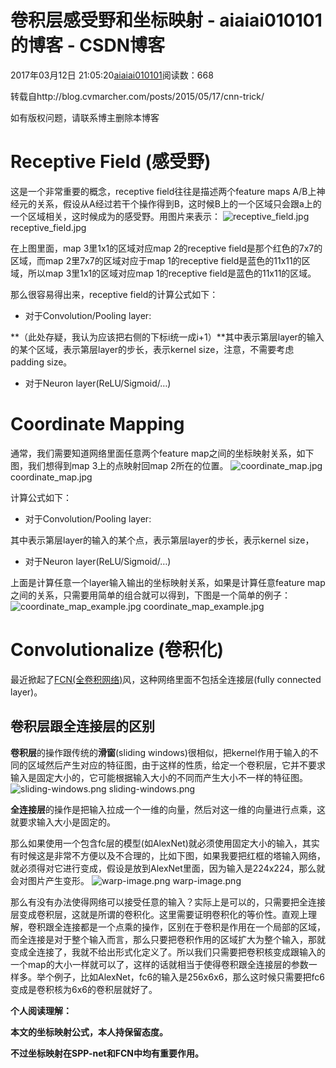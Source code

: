 # 卷积层感受野和坐标映射 - aiaiai010101的博客 - CSDN博客

2017年03月12日 21:05:20[aiaiai010101](https://me.csdn.net/aiaiai010101)阅读数：668



转载自http://blog.cvmarcher.com/posts/2015/05/17/cnn-trick/

如有版权问题，请联系博主删除本博客

# Receptive Field (感受野)

这是一个非常重要的概念，receptive field往往是描述两个feature maps A/B上神经元的关系，假设从A经过若干个操作得到B，这时候B上的一个区域只会跟a上的一个区域相关，这时候成为的感受野。用图片来表示：
![receptive_field.jpg](http://blog.cvmarcher.com/posts/2015/05/17/cnn-trick/receptive_field.jpg)
receptive_field.jpg

在上图里面，map 3里1x1的区域对应map 2的receptive field是那个红色的7x7的区域，而map 2里7x7的区域对应于map 1的receptive field是蓝色的11x11的区域，所以map 3里1x1的区域对应map 1的receptive field是蓝色的11x11的区域。

那么很容易得出来，receptive field的计算公式如下：
- 对于Convolution/Pooling layer:

**（此处存疑，我认为应该把右侧的下标i统一成i+1）**其中表示第层layer的输入的某个区域，表示第层layer的步长，表示kernel
 size，注意，不需要考虑padding size。
- 对于Neuron layer(ReLU/Sigmoid/…)

# Coordinate Mapping

通常，我们需要知道网络里面任意两个feature map之间的坐标映射关系，如下图，我们想得到map 3上的点映射回map
 2所在的位置。
![coordinate_map.jpg](http://blog.cvmarcher.com/posts/2015/05/17/cnn-trick/coordinate_map.jpg)
coordinate_map.jpg

计算公式如下：
- 对于Convolution/Pooling layer:

其中表示第层layer的输入的某个点，表示第层layer的步长，表示kernel
 size，
- 对于Neuron layer(ReLU/Sigmoid/…)

上面是计算任意一个layer输入输出的坐标映射关系，如果是计算任意feature map之间的关系，只需要用简单的组合就可以得到，下图是一个简单的例子：
![coordinate_map_example.jpg](http://blog.cvmarcher.com/posts/2015/05/17/cnn-trick/coordinate_map_example.jpg)
coordinate_map_example.jpg

# Convolutionalize (卷积化)

最近掀起了[FCN(全卷积网络)](http://arxiv.org/abs/1411.4038)风，这种网络里面不包括全连接层(fully connected layer)。

## 卷积层跟全连接层的区别

**卷积层**的操作跟传统的**滑窗**(sliding windows)很相似，把kernel作用于输入的不同的区域然后产生对应的特征图，由于这样的性质，给定一个卷积层，它并不要求输入是固定大小的，它可能根据输入大小的不同而产生大小不一样的特征图。
![sliding-windows.png](http://blog.cvmarcher.com/posts/2015/05/17/cnn-trick/sliding-windows.png)
sliding-windows.png

**全连接层**的操作是把输入拉成一个一维的向量，然后对这一维的向量进行点乘，这就要求输入大小是固定的。

那么如果使用一个包含fc层的模型(如AlexNet)就必须使用固定大小的输入，其实有时候这是非常不方便以及不合理的，比如下图，如果我要把红框的塔输入网络，就必须得对它进行变成，假设是放到AlexNet里面，因为输入是224x224，那么就会对图片产生变形。
![warp-image.png](http://blog.cvmarcher.com/posts/2015/05/17/cnn-trick/warp-image.png)
warp-image.png

那么有没有办法使得网络可以接受任意的输入？实际上是可以的，只需要把全连接层变成卷积层，这就是所谓的卷积化。这里需要证明卷积化的等价性。直观上理解，卷积跟全连接都是一个点乘的操作，区别在于卷积是作用在一个局部的区域，而全连接是对于整个输入而言，那么只要把卷积作用的区域扩大为整个输入，那就变成全连接了，我就不给出形式化定义了。所以我们只需要把卷积核变成跟输入的一个map的大小一样就可以了，这样的话就相当于使得卷积跟全连接层的参数一样多。举个例子，比如AlexNet，fc6的输入是256x6x6，那么这时候只需要把fc6变成是卷积核为6x6的卷积层就好了。

**个人阅读理解：**

**本文的坐标映射公式，本人持保留态度。**

**不过坐标映射在SPP-net和FCN中均有重要作用。**



